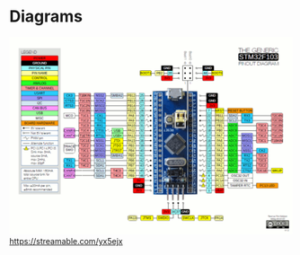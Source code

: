# Diagrams
![alt text](https://github.com/pakosep/diagrams/blob/master/bluepill.png)
https://streamable.com/yx5ejx
